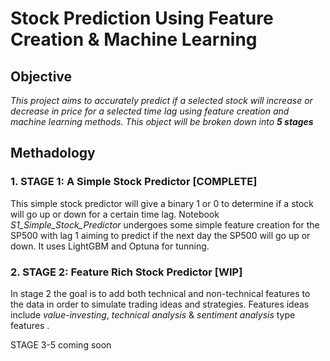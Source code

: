 # Stock Prediction Using Feature Creation & Machine Learning

## Objective 

*This project aims to accurately predict if a selected stock will increase or decrease in price for a selected time lag using feature creation and machine learning methods. This object will be broken down into **5 stages*** 

## Methadology 

### 1. **STAGE 1: A Simple Stock Predictor [COMPLETE]** 
    
This simple stock predictor will give a binary 1 or 0 to determine if a stock will go up or down for a certain time lag. Notebook *S1_Simple_Stock_Predictor* undergoes some simple feature creation for the SP500 with lag 1 aiming to predict if the next day the SP500 will go up or down. It uses LightGBM and Optuna for tunning. 
    
    
### 2. **STAGE 2: Feature Rich Stock Predictor [WIP]**

In stage 2 the goal is to add both technical and non-technical features to the data in order to simulate trading ideas and strategies. Features ideas include *value-investing*, *technical analysis* & *sentiment analysis* type features . 

STAGE 3-5 coming soon 


```python

```
